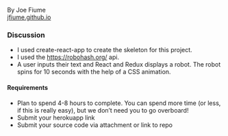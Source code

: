 By Joe Fiume  
[jfiume.github.io](http://https://github.com/jfiume)

### Discussion

* I used create-react-app to create the skeleton for this project.
* I used the https://robohash.org/ api.
* A user inputs their text and React and Redux displays a robot. The robot spins for 10 seconds with the help of a CSS animation.

#### Requirements
* Plan to spend 4-8 hours to complete. You can spend more time (or less, if this is really easy), but we don’t need you to go overboard!
* Submit your herokuapp link
* Submit your source code via attachment or link to repo
